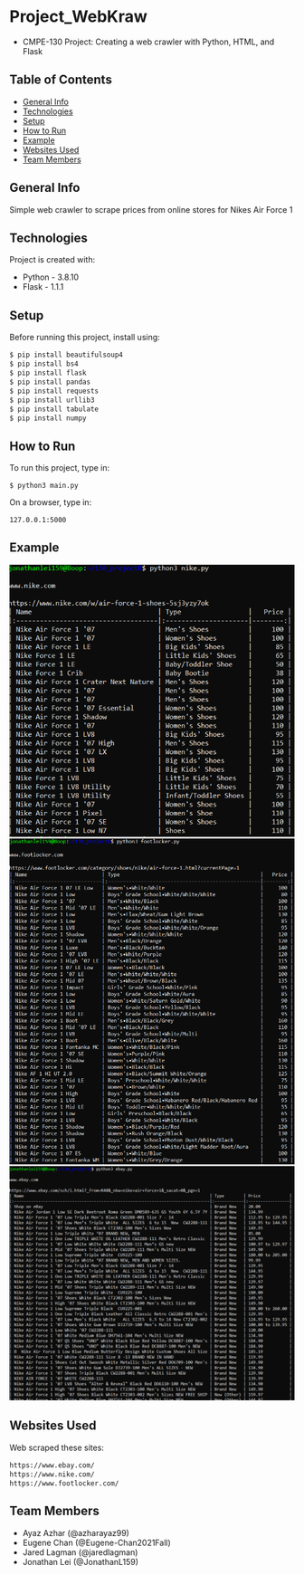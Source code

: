 # Project_WebKraw
- CMPE-130 Project: Creating a web crawler with Python, HTML, and Flask

## Table of Contents
* [General Info](#general-info)
* [Technologies](#technologies)
* [Setup](#setup)
* [How to Run](#how-to-run)
* [Example](#example)
* [Websites Used](#websites-used)
* [Team Members](#team-members)

## General Info
Simple web crawler to scrape prices from online stores for Nikes Air Force 1

## Technologies
Project is created with:
* Python - 3.8.10
* Flask - 1.1.1

## Setup
Before running this project, install using:
```
$ pip install beautifulsoup4
$ pip install bs4
$ pip install flask
$ pip install pandas
$ pip install requests
$ pip install urllib3
$ pip install tabulate
$ pip install numpy
```

## How to Run
To run this project, type in:
```
$ python3 main.py
```
On a browser, type in:
```
127.0.0.1:5000
```

## Example
![](images/exampleCode1.png)
![](images/exampleCode2.png)
![](images/exampleCode3.png)

## Websites Used
Web scraped these sites:
```
https://www.ebay.com/
https://www.nike.com/
https://www.footlocker.com/
```

## Team Members
- Ayaz Azhar (@azharayaz99)
- Eugene Chan (@Eugene-Chan2021Fall)
- Jared Lagman (@jaredlagman)
- Jonathan Lei (@JonathanL159)
